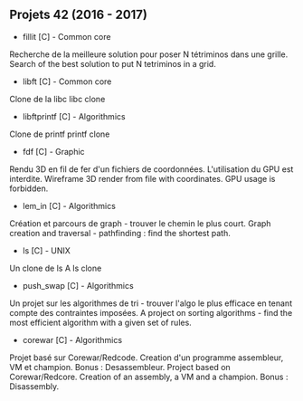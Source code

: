 ## Projets 42 (2016 - 2017)

- fillit [C] - Common core

Recherche de la meilleure solution pour poser N tétriminos dans une grille.
Search of the best solution to put N tetriminos in a grid.

- libft [C] - Common core

Clone de la libc
libc clone

- libftprintf [C] - Algorithmics

Clone de printf
printf clone

- fdf [C] - Graphic

Rendu 3D en fil de fer d'un fichiers de coordonnées. L'utilisation du GPU est interdite.
Wireframe 3D render from file with coordinates. GPU usage is forbidden.

- lem_in [C] - Algorithmics

Création et parcours de graph - trouver le chemin le plus court.
Graph creation and traversal - pathfinding : find the shortest path.

- ls [C] - UNIX

Un clone de ls
A ls clone

- push_swap [C] - Algorithmics

Un projet sur les algorithmes de tri - trouver l'algo le plus efficace en tenant compte des contraintes imposées.
A project on sorting algorithms - find the most efficient algorithm with a given set of rules.

- corewar [C] - Algorithmics

Projet basé sur Corewar/Redcode. Creation d'un programme assembleur, VM et champion.
Bonus : Desassembleur.
Project based on Corewar/Redcore. Creation of an assembly, a VM and a champion.
Bonus : Disassembly.
